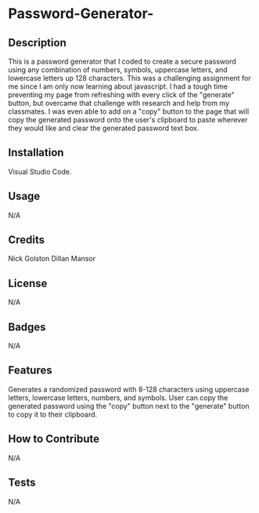 # Password-Generator-
## Description
This is a password generator that I coded to create a secure password using any combination of numbers, symbols, uppercase letters, and lowercase letters up 128 characters. This was a challenging assignment for me since I am only now learning about javascript. I had a tough time preventing my page from refreshing with every click of the "generate" button, but overcame that challenge with research and help from my classmates. I was even able to add on a "copy" button to the page that will copy the generated password onto the user's clipboard to paste wherever they would like and clear the generated password text box.
## Installation
Visual Studio Code.
## Usage
N/A
## Credits
Nick Golston
Dillan Mansor
## License
N/A
## Badges
N/A
## Features
Generates a randomized password with 8-128 characters using uppercase letters, lowercase letters, numbers, and symbols. User can copy the generated password using the "copy" button next to the "generate" button to copy it to their clipboard.
## How to Contribute
N/A
## Tests
N/A


